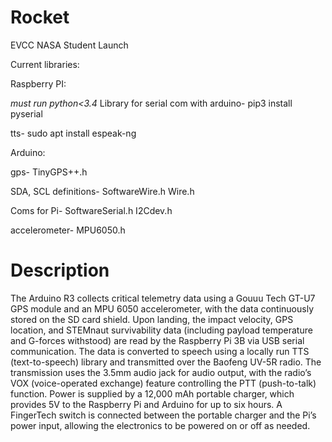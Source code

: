 # Rocket

EVCC NASA Student Launch 




Current libraries:


Raspberry PI:

*must run python<3.4*
Library for serial com with arduino-
pip3 install pyserial 

tts-
sudo apt install espeak-ng


Arduino:

gps-
TinyGPS++.h

SDA, SCL definitions-
SoftwareWire.h
Wire.h

Coms for Pi-
SoftwareSerial.h
I2Cdev.h

accelerometer-
MPU6050.h


# Description

The Arduino R3 collects critical telemetry data using a Gouuu Tech GT-U7 GPS module and an MPU 6050 accelerometer, with the data continuously stored on the SD card shield. Upon landing, the impact velocity, GPS location, and STEMnaut survivability data (including payload temperature and G-forces withstood) are read by the Raspberry Pi 3B via USB serial communication. The data is converted to speech using a locally run TTS (text-to-speech) library and transmitted over the Baofeng UV-5R radio. The transmission uses the 3.5mm audio jack for audio output, with the radio’s VOX (voice-operated exchange) feature controlling the PTT (push-to-talk) function. Power is supplied by a 12,000 mAh portable charger, which provides 5V to the Raspberry Pi and Arduino for up to six hours. A FingerTech switch is connected between the portable charger and the Pi’s power input, allowing the electronics to be powered on or off as needed.





